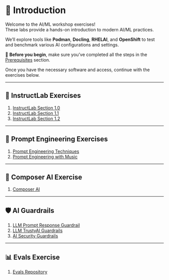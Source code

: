 # 🧠 Introduction

Welcome to the AI/ML workshop exercises!  
These labs provide a hands-on introduction to modern AI/ML practices.

We’ll explore tools like **Podman**, **Docling**, **RHELAI**, and **OpenShift** to test and benchmark various AI configurations and settings.

📌 **Before you begin**, make sure you’ve completed all the steps in the [Prerequisites](prereqs.md) section.

Once you have the necessary software and access, continue with the exercises below.

---

## 🧪 InstructLab Exercises

1. [InstructLab Section 1.0](exercises/instructlab-1.0.md)
2. [InstructLab Section 1.1](exercises/instructlab-1.1.md)
3. [InstructLab Section 1.2](exercises/instructlab-1.2.md)

---

## 🎯 Prompt Engineering Exercises

1. [Prompt Engineering Techniques](exercises/advanced-prompting.md)
2. [Prompt Engineering with Music](exercises/suno-sound-ai.md)

---

## 🎼 Composer AI Exercise

1. [Composer AI](exercises/composer-ai.md)

---

## 🛡️ AI Guardrails

1. [LLM Prompt Response Guardrail](exercises/llm-prompt-response-guardrail.md)
2. [LLM TrustyAI Guardrails](https://gitlab.consulting.redhat.com/bbalasub/llm-trustyai-guardrails-lmeval)
3. [AI Security Guardrails](exercises/ai-security-prompting.md)

---

## 📊 Evals Exercise

1. [Evals Repository](https://github.com/HunterGerlach/evals)
